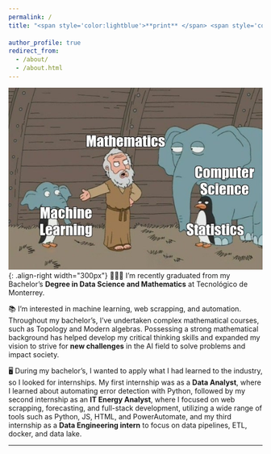 ```yaml
---
permalink: /
title: "<span style='color:lightblue'>**print** </span> <span style='color:grey'>**(** </span>  <span style='color:lightgreen'>'Hello there, I'm Axel' </span> <span style='color:grey'>**)** </span>"

author_profile: true
redirect_from: 
  - /about/
  - /about.html
---
```


![ML joke](/images/mljoke.png){: .align-right width="300px"}
👨🏻‍💻 I’m recently graduated from my Bachelor’s **Degree in Data Science and Mathematics** at Tecnológico de Monterrey.

📚 I’m interested in machine learning, web scrapping, and automation. Throughout my bachelor’s, I’ve undertaken complex mathematical courses, such as Topology and Modern algebras. Possessing a strong mathematical background has helped develop my critical thinking skills and expanded my vision to strive for **new challenges** in the AI field to solve problems and impact society.

🖥️ During my bachelor’s, I wanted to apply what I had learned to the industry, so I looked for internships. My first internship was as a **Data Analyst**, where I learned about automating error detection with Python, followed by my second internship as an **IT Energy Analyst**, where I focused on web scrapping, forecasting, and full-stack development, utilizing a wide range of tools such as Python, JS, HTML, and PowerAutomate, and my third internship as a **Data Engineering intern** to focus on data pipelines, ETL, docker, and data lake.



------